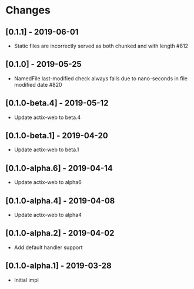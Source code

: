# Changes

## [0.1.1] - 2019-06-01

* Static files are incorrectly served as both chunked and with length #812

## [0.1.0] - 2019-05-25

* NamedFile last-modified check always fails due to nano-seconds
  in file modified date #820

## [0.1.0-beta.4] - 2019-05-12

* Update actix-web to beta.4

## [0.1.0-beta.1] - 2019-04-20

* Update actix-web to beta.1

## [0.1.0-alpha.6] - 2019-04-14

* Update actix-web to alpha6

## [0.1.0-alpha.4] - 2019-04-08

* Update actix-web to alpha4

## [0.1.0-alpha.2] - 2019-04-02

* Add default handler support

## [0.1.0-alpha.1] - 2019-03-28

* Initial impl
